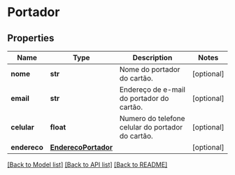 # Portador

## Properties
Name | Type | Description | Notes
------------ | ------------- | ------------- | -------------
**nome** | **str** | Nome do portador do cartão. | [optional] 
**email** | **str** | Endereço de e-mail do portador do cartão. | [optional] 
**celular** | **float** | Numero do telefone celular do portador do cartão. | [optional] 
**endereco** | [**EnderecoPortador**](EnderecoPortador.md) |  | [optional] 

[[Back to Model list]](../README.md#documentation-for-models) [[Back to API list]](../README.md#documentation-for-api-endpoints) [[Back to README]](../README.md)



